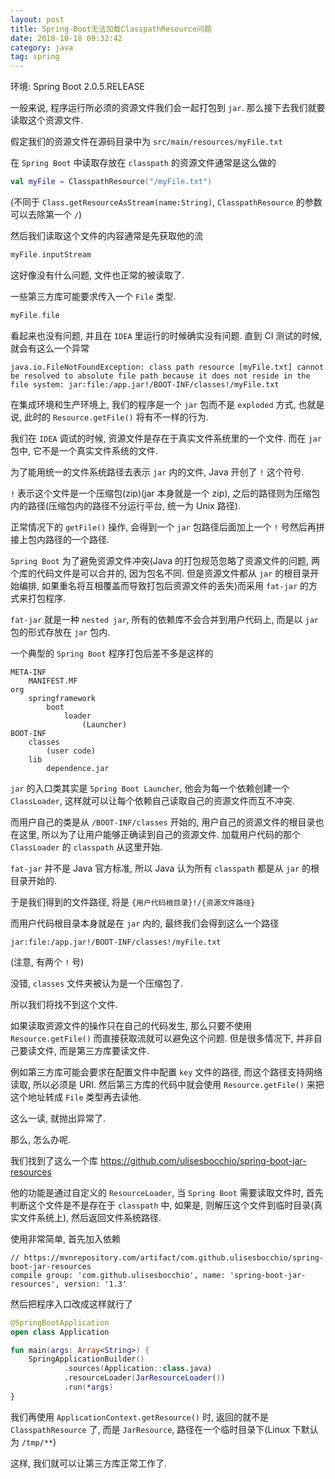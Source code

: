 ```yaml
---
layout: post
title: Spring-Boot无法加载ClasspathResource问题
date: 2018-10-18 09:32:42
category: java
tag: spring
---
```


环境: Spring Boot 2.0.5.RELEASE

一般来说, 程序运行所必须的资源文件我们会一起打包到 `jar`. 那么接下去我们就要读取这个资源文件.

假定我们的资源文件在源码目录中为 `src/main/resources/myFile.txt`

在 `Spring Boot` 中读取存放在 `classpath` 的资源文件通常是这么做的

```kotlin
val myFile = ClasspathResource("/myFile.txt")
```

(不同于 `Class.getResourceAsStream(name:String)`, `ClasspathResource` 的参数可以去除第一个 `/`)

然后我们读取这个文件的内容通常是先获取他的流

```kotlin
myFile.inputStream
```

这好像没有什么问题, 文件也正常的被读取了.

一些第三方库可能要求传入一个 `File` 类型.

```kotlin
myFile.file
```

看起来也没有问题, 并且在 `IDEA` 里运行的时候确实没有问题. 直到 CI 测试的时候, 就会有这么一个异常

```
java.io.FileNotFoundException: class path resource [myFile.txt] cannot be resolved to absolute file path because it does not reside in the file system: jar:file:/app.jar!/BOOT-INF/classes!/myFile.txt
```

在集成环境和生产环境上, 我们的程序是一个 `jar` 包而不是 `exploded` 方式, 也就是说, 此时的 `Resource.getFile()` 将有不一样的行为.

我们在 `IDEA` 调试的时候, 资源文件是存在于真实文件系统里的一个文件. 而在 `jar` 包中, 它不是一个真实文件系统的文件.

为了能用统一的文件系统路径去表示 `jar` 内的文件, Java 开创了 `!` 这个符号.

`!` 表示这个文件是一个压缩包(zip)(jar 本身就是一个 zip), 之后的路径则为压缩包内的路径(压缩包内的路径不分运行平台, 统一为 Unix 路径).

正常情况下的 `getFile()` 操作, 会得到一个 `jar` 包路径后面加上一个 `!` 号然后再拼接上包内路径的一个路径.

`Spring Boot` 为了避免资源文件冲突(Java 的打包规范忽略了资源文件的问题, 两个库的代码文件是可以合并的, 因为包名不同. 但是资源文件都从 `jar` 的根目录开始编排, 如果重名将互相覆盖而导致打包后资源文件的丢失)而采用 `fat-jar` 的方式来打包程序.

`fat-jar` 就是一种 `nested jar`, 所有的依赖库不会合并到用户代码上, 而是以 `jar` 包的形式存放在 `jar` 包内.

一个典型的 `Spring Boot` 程序打包后差不多是这样的

```
META-INF
    MANIFEST.MF
org
    springframework
        boot
            loader
                (Launcher)
BOOT-INF
    classes
        (user code)
    lib
        dependence.jar
```

`jar` 的入口类其实是 `Spring Boot Launcher`, 他会为每一个依赖创建一个 `ClassLoader`, 这样就可以让每个依赖自己读取自己的资源文件而互不冲突.

而用户自己的类是从 `/BOOT-INF/classes` 开始的, 用户自己的资源文件的根目录也在这里, 所以为了让用户能够正确读到自己的资源文件. 加载用户代码的那个 `ClassLoader` 的 `classpath` 从这里开始.

`fat-jar` 并不是 Java 官方标准, 所以 Java 认为所有 `classpath` 都是从 `jar` 的根目录开始的.

于是我们得到的文件路径, 将是 `{用户代码根目录}!/{资源文件路径}`

而用户代码根目录本身就是在 `jar` 内的, 最终我们会得到这么一个路径

```
jar:file:/app.jar!/BOOT-INF/classes!/myFile.txt
```

(注意, 有两个 `!` 号)

没错, `classes` 文件夹被认为是一个压缩包了.

所以我们将找不到这个文件.

如果读取资源文件的操作只在自己的代码发生, 那么只要不使用 `Resource.getFile()` 而直接获取流就可以避免这个问题. 但是很多情况下, 并非自己要读文件, 而是第三方库要读文件.

例如第三方库可能会要求在配置文件中配置 `key` 文件的路径, 而这个路径支持网络读取, 所以必须是 URI. 然后第三方库的代码中就会使用 `Resource.getFile()` 来把这个地址转成 `File` 类型再去读他.

这么一读, 就抛出异常了.

那么, 怎么办呢.

我们找到了这么一个库 https://github.com/ulisesbocchio/spring-boot-jar-resources

他的功能是通过自定义的 `ResourceLoader`, 当 `Spring Boot` 需要读取文件时, 首先判断这个文件是不是存在于 `classpath` 中, 如果是, 则解压这个文件到临时目录(真实文件系统上), 然后返回文件系统路径.

使用非常简单, 首先加入依赖

```
// https://mvnrepository.com/artifact/com.github.ulisesbocchio/spring-boot-jar-resources
compile group: 'com.github.ulisesbocchio', name: 'spring-boot-jar-resources', version: '1.3'
```

然后把程序入口改成这样就行了

```kotlin
@SpringBootApplication
open class Application

fun main(args: Array<String>) {
    SpringApplicationBuilder()
            .sources(Application::class.java)
            .resourceLoader(JarResourceLoader())
            .run(*args)
}
```

我们再使用 `ApplicationContext.getResource()` 时, 返回的就不是 `ClasspathResource` 了, 而是 `JarResource`, 路径在一个临时目录下(Linux 下默认为 `/tmp/**`)

这样, 我们就可以让第三方库正常工作了.
